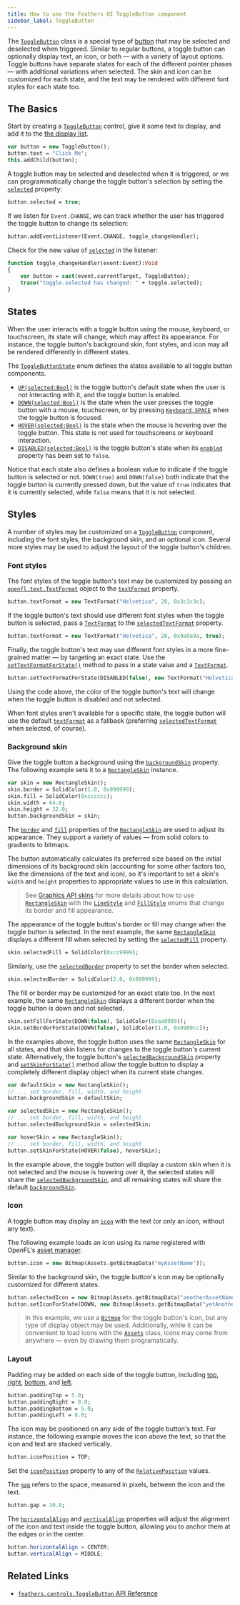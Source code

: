 ```yaml
---
title: How to use the Feathers UI ToggleButton component
sidebar_label: ToggleButton
---
```


The [`ToggleButton`](https://api.feathersui.com/current/feathers/controls/ToggleButton.html) class is a special type of [button](./button.md) that may be selected and deselected when triggered. Similar to regular buttons, a toggle button can optionally display text, an icon, or both — with a variety of layout options. Toggle buttons have separate states for each of the different pointer phases — with additional variations when selected. The skin and icon can be customized for each state, and the text may be rendered with different font styles for each state too.

## The Basics

Start by creating a [`ToggleButton`](https://api.feathersui.com/current/feathers/controls/ToggleButton.html) control, give it some text to display, and add it to the [the display list](https://books.openfl.org/openfl-developers-guide/display-programming/basics-of-display-programming.html).

```hx
var button = new ToggleButton();
button.text = "Click Me";
this.addChild(button);
```

A toggle button may be selected and deselected when it is triggered, or we can programmatically change the toggle button's selection by setting the [`selected`](https://api.feathersui.com/current/feathers/controls/ToggleButton.html#selected) property:

```hx
button.selected = true;
```

If we listen for `Event.CHANGE`, we can track whether the user has triggered the toggle button to change its selection:

```hx
button.addEventListener(Event.CHANGE, toggle_changeHandler);
```

Check for the new value of [`selected`](https://api.feathersui.com/current/feathers/controls/ToggleButton.html#selected) in the listener:

```hx
function toggle_changeHandler(event:Event):Void
{
    var button = cast(event.currentTarget, ToggleButton);
    trace("toggle.selected has changed: " + toggle.selected);
}
```

## States

When the user interacts with a toggle button using the mouse, keyboard, or touchscreen, its state will change, which may affect its appearance. For instance, the toggle button's background skin, font styles, and icon may all be rendered differently in different states.

The [`ToggleButtonState`](https://api.feathersui.com/current/feathers/controls/ToggleButtonState.html) enum defines the states available to all toggle button components.

- [`UP(selected:Bool)`](https://api.feathersui.com/current/feathers/controls/ToggleButtonState.html#UP) is the toggle button's default state when the user is not interacting with it, and the toggle button is enabled.
- [`DOWN(selected:Bool)`](https://api.feathersui.com/current/feathers/controls/ToggleButtonState.html#DOWN) is the state when the user presses the toggle button with a mouse, touchscreen, or by pressing [`Keyboard.SPACE`](https://api.openfl.org/openfl/ui/Keyboard.html#SPACE) when the toggle button is focused.
- [`HOVER(selected:Bool)`](https://api.feathersui.com/current/feathers/controls/ToggleButtonState.html#HOVER) is the state when the mouse is hovering over the toggle button. This state is not used for touchscreens or keyboard interaction.
- [`DISABLED(selected:Bool)`](https://api.feathersui.com/current/feathers/controls/ToggleButtonState.html#DISABLED) is the toggle button's state when its [`enabled`](https://api.feathersui.com/current/feathers/core/IUIControl.html#enabled) property has been set to `false`.

Notice that each state also defines a boolean value to indicate if the toggle button is selected or not. `DOWN(true)` and `DOWN(false)` both indicate that the toggle button is currently pressed down, but the value of `true` indicates that it is currently selected, while `false` means that it is not selected.

## Styles

A number of styles may be customized on a [`ToggleButton`](https://api.feathersui.com/current/feathers/controls/ToggleButton.html) component, including the font styles, the background skin, and an optional icon. Several more styles may be used to adjust the layout of the toggle button's children.

### Font styles

The font styles of the toggle button's text may be customized by passing an [`openfl.text.TextFormat`](https://api.openfl.org/openfl/text/TextFormat.html) object to the [`textFormat`](https://api.feathersui.com/current/feathers/controls/ToggleButton.html#textFormat) property.

```hx
button.textFormat = new TextFormat("Helvetica", 20, 0x3c3c3c);
```

If the toggle button's text should use different font styles when the toggle button is selected, pass a [`TextFormat`](https://api.openfl.org/openfl/text/TextFormat.html) to the [`selectedTextFormat`](https://api.feathersui.com/current/feathers/controls/ToggleButton.html#selectedTextFormat) property.

```hx
button.textFormat = new TextFormat("Helvetica", 20, 0x9a9a9a, true);
```

Finally, the toggle button's text may use different font styles in a more fine-grained matter — by targeting an exact state. Use the [`setTextFormatForState()`](https://api.feathersui.com/current/feathers/controls/ToggleButton.html#setTextFormatForState) method to pass in a state value and a [`TextFormat`](https://api.openfl.org/openfl/text/TextFormat.html).

```hx
button.setTextFormatForState(DISABLED(false), new TextFormat("Helvetica", 20, 0xcc0000));
```

Using the code above, the color of the toggle button's text will change when the toggle button is disabled and not selected.

When font styles aren't available for a specific state, the toggle button will use the default [`textFormat`](https://api.feathersui.com/current/feathers/controls/ToggleButton.html#textFormat) as a fallback (preferring [`selectedTextFormat`](https://api.feathersui.com/current/feathers/controls/ToggleButton.html#selectedTextFormat) when selected, of course).

### Background skin

Give the toggle button a background using the [`backgroundSkin`](https://api.feathersui.com/current/feathers/controls/BasicToggleButton.html#backgroundSkin) property. The following example sets it to a [`RectangleSkin`](https://api.feathersui.com/current/feathers/skins/RectangleSkin.html) instance.

```hx
var skin = new RectangleSkin();
skin.border = SolidColor(1.0, 0x999999);
skin.fill = SolidColor(0xcccccc);
skin.width = 64.0;
skin.height = 32.0;
button.backgroundSkin = skin;
```

The [`border`](https://api.feathersui.com/current/feathers/skins/BaseGraphicsPathSkin.html#border) and [`fill`](https://api.feathersui.com/current/feathers/skins/BaseGraphicsPathSkin.html#fill) properties of the [`RectangleSkin`](https://api.feathersui.com/current/feathers/skins/RectangleSkin.html) are used to adjust its appearance. They support a variety of values — from solid colors to gradients to bitmaps.

The button automatically calculates its preferred size based on the initial dimensions of its background skin (accounting for some other factors too, like the dimensions of the text and icon), so it's important to set a skin's `width` and `height` properties to appropriate values to use in this calculation.

> See [Graphics API skins](./graphics-api-skins.md) for more details about how to use [`RectangleSkin`](https://api.feathersui.com/current/feathers/skins/RectangleSkin.html) with the [`LineStyle`](https://api.feathersui.com/current/feathers/graphics/LineStyle.html) and [`FillStyle`](https://api.feathersui.com/current/feathers/graphics/FillStyle.html) enums that change its border and fill appearance.

The appearance of the toggle button's border or fill may change when the toggle button is selected. In the next example, the same [`RectangleSkin`](https://api.feathersui.com/current/feathers/skins/RectangleSkin.html) displays a different fill when selected by setting the [`selectedFill`](https://api.feathersui.com/current/feathers/skins/BaseGraphicsPathSkin.html#selectedFill) property.

```hx
skin.selectedFill = SolidColor(0xcc9999);
```

Similarly, use the [`selectedBorder`](https://api.feathersui.com/current/feathers/skins/BaseGraphicsPathSkin.html#selectedBorder) property to set the border when selected.

```hx
skin.selectedBorder = SolidColor(2.0, 0x999999);
```

The fill or border may be customized for an exact state too. In the next example, the same [`RectangleSkin`](https://api.feathersui.com/current/feathers/skins/RectangleSkin.html) displays a different border when the toggle button is down and not selected.

```hx
skin.setFillForState(DOWN(false), SolidColor(0xaa9999));
skin.setBorderForState(DOWN(false), SolidColor(1.0, 0x9999cc));
```

In the examples above, the toggle button uses the same [`RectangleSkin`](https://api.feathersui.com/current/feathers/skins/RectangleSkin.html) for all states, and that skin listens for changes to the toggle button's current state. Alternatively, the toggle button's [`selectedBackgroundSkin`](https://api.feathersui.com/current/feathers/controls/BasicToggleButton.html#selectedBackgroundSkin) property and [`setSkinForState()`](https://api.feathersui.com/current/feathers/controls/BasicToggleButton.html#setSkinForState) method allow the toggle button to display a completely different display object when its current state changes.

```hx
var defaultSkin = new RectangleSkin();
// ... set border, fill, width, and height
button.backgroundSkin = defaultSkin;

var selectedSkin = new RectangleSkin();
// ... set border, fill, width, and height
button.selectedBackgroundSkin = selectedSkin;

var hoverSkin = new RectangleSkin();
// ... set border, fill, width, and height
button.setSkinForState(HOVER(false), hoverSkin);
```

In the example above, the toggle button will display a custom skin when it is not selected and the mouse is hovering over it, the selected states will share the [`selectedBackgroundSkin`](https://api.feathersui.com/current/feathers/controls/BasicToggleButton.html#selectedBackgroundSkin), and all remaining states will share the default [`backgroundSkin`](https://api.feathersui.com/current/feathers/controls/BasicToggleButton.html#backgroundSkin).

### Icon

A toggle button may display an [`icon`](https://api.feathersui.com/current/feathers/controls/ToggleButton.html#icon) with the text (or only an icon, without any text).

The following example loads an icon using its name registered with OpenFL's [asset manager](https://api.openfl.org/openfl/utils/Assets.html).

```hx
button.icon = new Bitmap(Assets.getBitmapData("myAssetName"));
```

Similar to the background skin, the toggle button's icon may be optionally customized for different states.

```hx
button.selectedIcon = new Bitmap(Assets.getBitmapData("anotherAssetName");
button.setIconForState(DOWN, new Bitmap(Assets.getBitmapData("yetAnotherAssetName")));
```

> In this example, we use a [`Bitmap`](https://api.openfl.org/openfl/display/Bitmap.html) for the toggle button's icon, but any type of display object may be used. Additionally, while it can be convenient to load icons with the [`Assets`](https://api.openfl.org/openfl/utils/Assets.html) class, icons may come from anywhere — even by drawing them programatically.

### Layout

Padding may be added on each side of the toggle button, including [top](https://api.feathersui.com/current/feathers/controls/ToggleButton.html#paddingTop), [right](https://api.feathersui.com/current/feathers/controls/ToggleButton.html#paddingRight), [bottom](https://api.feathersui.com/current/feathers/controls/ToggleButton.html#paddingBottom), and [left](https://api.feathersui.com/current/feathers/controls/ToggleButton.html#paddingLeft).

```hx
button.paddingTop = 5.0;
button.paddingRight = 8.0;
button.paddingBottom = 5.0;
button.paddingLeft = 8.0;
```

The icon may be positioned on any side of the toggle button's text. For instance, the following example moves the icon above the text, so that the icon and text are stacked vertically.

```hx
button.iconPosition = TOP;
```

Set the [`iconPosition`](https://api.feathersui.com/current/feathers/controls/ToggleButton.html#iconPosition) property to any of the [`RelativePosition`](https://api.feathersui.com/current/feathers/layout/RelativePosition.html) values.

The [`gap`](https://api.feathersui.com/current/feathers/controls/ToggleButton.html#gap) refers to the space, measured in pixels, between the icon and the text.

```hx
button.gap = 10.0;
```

The [`horizontalAlign`](https://api.feathersui.com/current/feathers/controls/ToggleButton.html#horizontalAlign) and [`verticalAlign`](https://api.feathersui.com/current/feathers/controls/ToggleButton.html#verticalAlign) properties will adjust the alignment of the icon and text inside the toggle button, allowing you to anchor them at the edges or in the center.

```actionscript
button.horizontalAlign = CENTER;
button.verticalAlign = MIDDLE;
```

## Related Links

- [`feathers.controls.ToggleButton` API Reference](https://api.feathersui.com/current/feathers/controls/ToggleButton.html)
